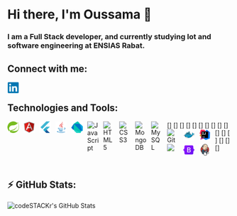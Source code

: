 # Hi there, I'm Oussama 👋 

### I am a Full Stack developer, and currently studying Iot and software engineering at ENSIAS Rabat.

## Connect with me:

[<img align="left" alt="Visual Studio Code" width="26px" src="https://github.com/devicons/devicon/blob/v2.15.1/icons/linkedin/linkedin-original.svg" style="padding-right:10px;" />](https://www.linkedin.com/in/oussama-hennane-48181319b)

<br />

## Technologies and Tools:

[<img align="left" alt="Visual Studio Code" width="26px" src="https://github.com/devicons/devicon/blob/v2.15.1/icons/spring/spring-original.svg" style="padding-right:10px;" />]
[<img align="left" alt="Visual Studio Code" width="26px" src="https://github.com/devicons/devicon/blob/v2.15.1/icons/angularjs/angularjs-original.svg" style="padding-right:10px;" />]
[<img align="left"  width="26px" src="https://github.com/devicons/devicon/blob/v2.15.1/icons/flutter/flutter-original.svg" style="padding-right:10px;" />]
[<img align="left" width="26px" src="https://github.com/devicons/devicon/blob/v2.15.1/icons/java/java-original.svg" style="padding-right:10px;" />]
[<img align="left"  width="26px" src="https://github.com/devicons/devicon/blob/v2.15.1/icons/dart/dart-original.svg" style="padding-right:10px;" />]
[<img align="left" alt="JavaScript" width="26px" src="https://cdn.jsdelivr.net/gh/devicons/devicon/icons/javascript/javascript-original.svg" style="padding-right:10px;" />]
[<img align="left" alt="HTML5" width="26px" src="https://cdn.jsdelivr.net/gh/devicons/devicon/icons/html5/html5-original.svg" style="padding-right:10px;" />]
[<img align="left" alt="CSS3" width="26px" src="https://cdn.jsdelivr.net/gh/devicons/devicon/icons/css3/css3-original.svg" style="padding-right:10px;" />]
[<img align="left" alt="MongoDB" width="26px" src="https://cdn.jsdelivr.net/gh/devicons/devicon/icons/mongodb/mongodb-original.svg" style="padding-right:10px;" />]
[<img align="left" alt="MySQL" width="26px" src="https://cdn.jsdelivr.net/gh/devicons/devicon/icons/mysql/mysql-original.svg" style="padding-right:10px;" />]
[<img align="left" alt="Git" width="26px" src="https://cdn.jsdelivr.net/gh/devicons/devicon/icons/git/git-original.svg" style="padding-right:10px;" />]
[<img align="left"  width="26px" src="https://github.com/devicons/devicon/blob/v2.15.1/icons/docker/docker-original.svg" style="padding-right:10px;" />]
[<img align="left"  width="26px" src="https://github.com/devicons/devicon/blob/v2.15.1/icons/intellij/intellij-original.svg" style="padding-right:10px;" />]
[<img align="left"  width="26px" src="https://cdn.jsdelivr.net/gh/devicons/devicon/icons/vscode/vscode-original.svg" style="padding-right:10px;" />]
[<img align="left"  width="26px" src="https://github.com/devicons/devicon/blob/v2.15.1/icons/bootstrap/bootstrap-original.svg" style="padding-right:10px;" />]
[<img align="left"  width="26px" src="https://github.com/devicons/devicon/blob/v2.15.1/icons/jenkins/jenkins-original.svg" style="padding-right:10px;" />]



<br />

## :zap: GitHub Stats:
  <img align="left" alt="codeSTACKr's GitHub Stats" src="https://github-readme-stats.vercel.app/api?username=oussama379&show_icons=true&hide_border=false&title_color=ff652f&icon_color=FFE400&bg_color=09131B&text_color=ffffff&border_color=0c1a25" />





